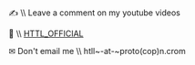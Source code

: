 ✍ \\\ Leave a comment on my youtube videos

📸 \\\ [HTTL_OFFICIAL](https://www.instagram.com/htll_official/)

✉ Don't email me \\\ htll~-at-~proto(cop)n.crom
